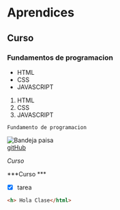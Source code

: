 # Aprendices
## Curso
### Fundamentos de programacion

 - HTML
 - CSS
 - JAVASCRIPT
 
 
  1. HTML
  2. CSS
  3. JAVASCRIPT

 ~~~
 Fundamento de programacion
 ~~~
 
 ![Bandeja paisa](https://cdn.colombia.com/gastronomia/2011/08/02/bandeja-paisa-1616.gif) <br>
 [gitHub](https://github.com)
 
 
 *Curso*
 
 ***Curso ***
 
 - [x] tarea
 
 
  ```html
<h> Hola Clase</html>
```
